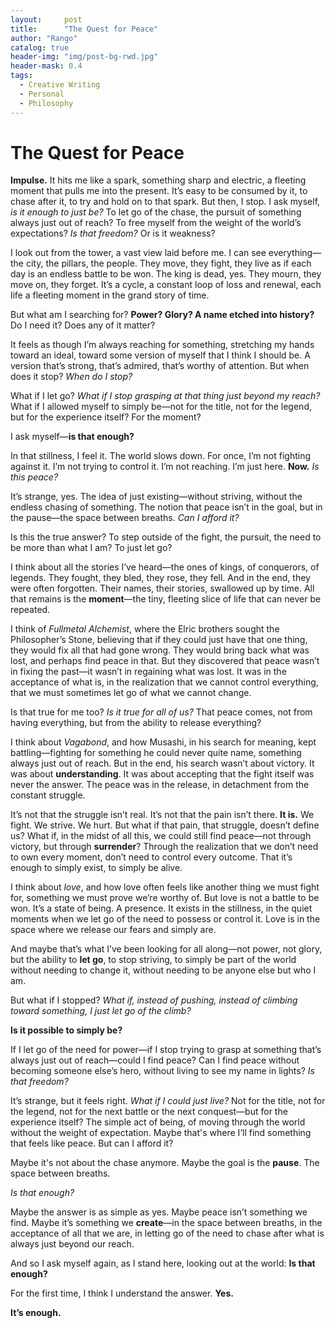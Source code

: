 ```yaml
---
layout:     post
title:      "The Quest for Peace"
author: "Rango"
catalog: true
header-img: "img/post-bg-rwd.jpg"
header-mask: 0.4
tags:
  - Creative Writing
  - Personal
  - Philosophy
---
```


# The Quest for Peace

**Impulse.** It hits me like a spark, something sharp and electric, a fleeting moment that pulls me into the present. It’s easy to be consumed by it, to chase after it, to try and hold on to that spark. But then, I stop. I ask myself, *is it enough to just be?* To let go of the chase, the pursuit of something always just out of reach? To free myself from the weight of the world’s expectations? *Is that freedom?* Or is it weakness?

I look out from the tower, a vast view laid before me. I can see everything—the city, the pillars, the people. They move, they fight, they live as if each day is an endless battle to be won. The king is dead, yes. They mourn, they move on, they forget. It’s a cycle, a constant loop of loss and renewal, each life a fleeting moment in the grand story of time.

But what am I searching for? **Power? Glory? A name etched into history?** Do I need it? Does any of it matter?

It feels as though I’m always reaching for something, stretching my hands toward an ideal, toward some version of myself that I think I should be. A version that’s strong, that’s admired, that’s worthy of attention. But when does it stop? *When do I stop?*

What if I let go? *What if I stop grasping at that thing just beyond my reach?* What if I allowed myself to simply be—not for the title, not for the legend, but for the experience itself? For the moment?

I ask myself—**is that enough?**

In that stillness, I feel it. The world slows down. For once, I’m not fighting against it. I’m not trying to control it. I’m not reaching. I’m just here. **Now.** *Is this peace?*

It’s strange, yes. The idea of just existing—without striving, without the endless chasing of something. The notion that peace isn’t in the goal, but in the pause—the space between breaths. *Can I afford it?*

Is this the true answer? To step outside of the fight, the pursuit, the need to be more than what I am? To just let go?

I think about all the stories I’ve heard—the ones of kings, of conquerors, of legends. They fought, they bled, they rose, they fell. And in the end, they were often forgotten. Their names, their stories, swallowed up by time. All that remains is the **moment**—the tiny, fleeting slice of life that can never be repeated.

I think of *Fullmetal Alchemist*, where the Elric brothers sought the Philosopher’s Stone, believing that if they could just have that one thing, they would fix all that had gone wrong. They would bring back what was lost, and perhaps find peace in that. But they discovered that peace wasn’t in fixing the past—it wasn’t in regaining what was lost. It was in the acceptance of what is, in the realization that we cannot control everything, that we must sometimes let go of what we cannot change.

Is that true for me too? *Is it true for all of us?* That peace comes, not from having everything, but from the ability to release everything?

I think about *Vagabond*, and how Musashi, in his search for meaning, kept battling—fighting for something he could never quite name, something always just out of reach. But in the end, his search wasn’t about victory. It was about **understanding**. It was about accepting that the fight itself was never the answer. The peace was in the release, in detachment from the constant struggle.

It’s not that the struggle isn’t real. It’s not that the pain isn’t there. **It is.** We fight. We strive. We hurt. But what if that pain, that struggle, doesn’t define us? What if, in the midst of all this, we could still find peace—not through victory, but through **surrender**? Through the realization that we don’t need to own every moment, don’t need to control every outcome. That it’s enough to simply exist, to simply be alive.

I think about *love*, and how love often feels like another thing we must fight for, something we must prove we’re worthy of. But love is not a battle to be won. It’s a state of being. A presence. It exists in the stillness, in the quiet moments when we let go of the need to possess or control it. Love is in the space where we release our fears and simply are.

And maybe that’s what I’ve been looking for all along—not power, not glory, but the ability to **let go**, to stop striving, to simply be part of the world without needing to change it, without needing to be anyone else but who I am.

But what if I stopped? *What if, instead of pushing, instead of climbing toward something, I just let go of the climb?*

**Is it possible to simply be?**

If I let go of the need for power—if I stop trying to grasp at something that’s always just out of reach—could I find peace? Can I find peace without becoming someone else’s hero, without living to see my name in lights? *Is that freedom?*

It’s strange, but it feels right. *What if I could just live?* Not for the title, not for the legend, not for the next battle or the next conquest—but for the experience itself? The simple act of being, of moving through the world without the weight of expectation. Maybe that's where I’ll find something that feels like peace. But can I afford it?

Maybe it's not about the chase anymore. Maybe the goal is the **pause**. The space between breaths.

*Is that enough?*

Maybe the answer is as simple as yes. Maybe peace isn’t something we find. Maybe it’s something we **create**—in the space between breaths, in the acceptance of all that we are, in letting go of the need to chase after what is always just beyond our reach.

And so I ask myself again, as I stand here, looking out at the world: **Is that enough?**

For the first time, I think I understand the answer. **Yes.**

**It’s enough.**
